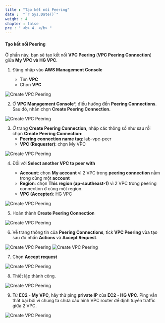 ```yaml
---
title : "Tạo kết nối Peering"
date :  "`r Sys.Date()`" 
weight : 4 
chapter : false
pre : " <b> 4. </b> "
---
```


#### Tạo kết nối Peering

Ở phần nảy, bạn sẽ tạo kết nối **VPC Peering** (**VPC Peering Connection**) giữa **My VPC và HG VPC**.

1. Đăng nhập vào **AWS Management Console**

   - Tìm **VPC**
   - Chọn **VPC**

![Create VPC Peering](/images/4/1.png?featherlight=false&width=90pc)

2. Ở **VPC Management Console***, điều hướng đến **Peering Connections**. Sau đó, nhấn chọn **Create Peering Connection.**

![Create VPC Peering](/images/4/2.PNG?featherlight=false&width=90pc)

3. Ở trang **Create Peering Connection**, nhập các thông số như sau rồi chọn **Create Peering Connection**:
   - **Peering connection name tag**: lab-vpc-peer
   - **VPC (Requester)**: chọn My VPC

![Create VPC Peering](/images/4/3.png?featherlight=false&width=90pc)

4. Đối với **Select another VPC to peer with**

   - **Account**: chọn **My account** vì 2 VPC trong **peering connection** nằm trong cùng một **account**
   - **Region**: chọn **This region (ap-southeast-1)** vì 2 VPC trong peering connection ở cùng một region.
   - **VPC (Accepter)**: HG VPC

![Create VPC Peering](/images/4/4.png?featherlight=false&width=90pc)

5. Hoàn thành **Create Peering Connection**

![Create VPC Peering](/images/4/5.png?featherlight=false&width=90pc)

6. Về trang thông tin của **Peering Connections**, tick **VPC Peering** vừa tạo sau đó nhấn **Actions** và **Accept Request**.

![Create VPC Peering](/images/4/6.png?featherlight=false&width=90pc)
![Create VPC Peering](/images/4/7.png?featherlight=false&width=90pc)

7. Chọn **Accept request**

![Create VPC Peering](/images/4/8.png?featherlight=false&width=90pc)

8. Thiết lập thành công.

![Create VPC Peering](/images/4/9.png?featherlight=false&width=90pc)

9. Từ **EC2 - My VPC**, hãy thử ping **private IP** của **EC2 - HG VPC**. Ping vẫn thất bại bởi vì chúng ta chưa cấu hình VPC router để định tuyến traffic giữa 2 VPC.

![Create VPC Peering](/images/4/10.png?featherlight=false&width=90pc)






